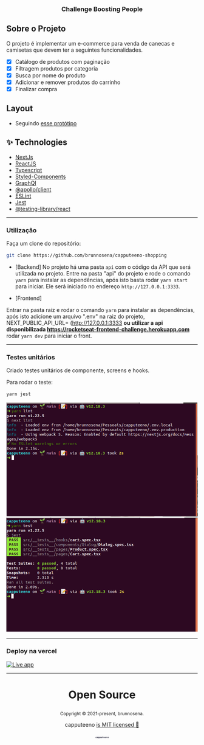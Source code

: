 <p align="center">
  <h3 align="center">Challenge Boosting People</h3>
</p>

## Sobre o Projeto

O projeto é implementar um e-commerce para venda de canecas e camisetas que devem ter a seguintes funcionalidades.

- [x] Catálogo de produtos com paginação
- [x] Filtragem produtos por categoria
- [x] Busca por nome do produto
- [x] Adicionar e remover produtos do carrinho
- [x] Finalizar compra

## Layout

- Seguindo [esse protótipo](https://www.figma.com/file/rET9F2CeUEJdiVN7JRu993/E-commerce---capputeeno?node-id=680%3A6449)

## ✨ Technologies

- [NextJs](https://pt-br.reactjs.org/)
- [ReactJS](https://reactjs.org/)
- [Typescript](https://www.typescriptlang.org/)
- [Styled-Components](https://styled-components.com/)
- [GraphQl](https://graphql.org/)
- [@apollo/client](https://www.apollographql.com/docs/react/)
- [ESLint](https://eslint.org/)
- [Jest](https://jestjs.io/pt-BR/)
- [@testing-library/react](https://testing-library.com/)

---

### Utilização

Faça um clone do repositório:
```sh
git clone https://github.com/brunnosena/capputeeno-shopping
```

- [Backend]
No projeto há uma pasta `api` com o código da API que será 
utilizada no projeto. 
Entre na pasta "api" do projeto e rode o comando `yarn` para instalar as dependências, após isto basta rodar `yarn start` para iniciar. 
Ele será iniciado no endereço `http://127.0.0.1:3333`.

- [Frontend]

Entrar na pasta raiz e rodar o comando `yarn` para instalar as dependências, após isto adicione um arquivo ".env" na raiz do projeto, NEXT_PUBLIC_API_URL= (http://127.0.0.1:3333 **ou utilizar a api disponibilizada https://rocketseat-frontend-challenge.herokuapp.com** rodar `yarn dev` para iniciar o front.

---

### Testes unitários

Criado testes unitários de componente, screens e hooks.

Para rodar o teste:

```sh
yarn jest
```

<img src=".github/lint.png" alt="thumbnail_lint"/>
<img src=".github/test.png" alt="thumbnail_test"/>

---

### Deploy na vercel

[![Live app](https://vercel.com/button)](https://capputeeno.brunnosena.vercel.app/)

---

<div align="center">
  <h1>Open Source</h1>
  <sub>Copyright © 2021-present, brunnosena.</sub>
  <p>capputeeno <a href="https://github.com/brunnosena/capputeeno-shopping/tree/dev/LICENSE">is MIT licensed 💖</a></p>
  <img src=".github/capputeeno.png" width="35" />
</div>